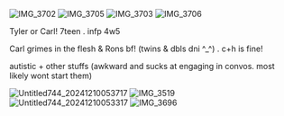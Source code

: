 ![IMG_3702](https://github.com/user-attachments/assets/6f721f7f-3b50-4330-aae7-9470c5109971)
![IMG_3705](https://github.com/user-attachments/assets/847912bd-5a70-40a3-b47c-122c67c3f8f0)
![IMG_3703](https://github.com/user-attachments/assets/b61afebe-803a-4914-abcf-24365978a834)
![IMG_3706](https://github.com/user-attachments/assets/94a97705-8a04-4d24-aa25-399254c20aba)

Tyler or Carl! 7teen . infp 4w5 

Carl grimes in the flesh & Rons bf! 
(twins & dbls dni ^_^) . c+h is fine!

autistic + other stuffs (awkward and sucks at engaging in convos. most likely wont start them)

![Untitled744_20241210053717](https://github.com/user-attachments/assets/c0810d97-3020-4ffb-80da-205ab02984e8)
![IMG_3519](https://github.com/user-attachments/assets/c796deef-6d4d-4564-843c-2513975b6417)
![Untitled744_20241210053317](https://github.com/user-attachments/assets/32a22a53-960a-4b73-8abc-bdcae6c67c60)
![IMG_3696](https://github.com/user-attachments/assets/d951bb43-03ec-4bbd-9ff1-27cbf3dacb05)
